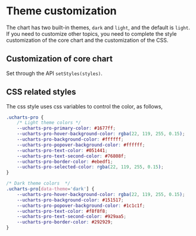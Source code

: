 # Theme customization

The chart has two built-in themes, `dark` and `light`, and the default is `light`. If you need to customize other topics, you need to complete the style customization of the core chart and the customization of the CSS.

## Customization of core chart

Set through the API `setStyles(styles)`.

## CSS related styles

The css style uses css variables to control the color, as follows,

```css
.ucharts-pro {
	/* Light theme colors */
	--ucharts-pro-primary-color: #1677ff;
	--ucharts-pro-hover-background-color: rgba(22, 119, 255, 0.15);
	--ucharts-pro-background-color: #ffffff;
	--ucharts-pro-popover-background-color: #ffffff;
	--ucharts-pro-text-color: #051441;
	--ucharts-pro-text-second-color: #76808f;
	--ucharts-pro-border-color: #ebedf1;
	--ucharts-pro-selected-color: rgba(22, 119, 255, 0.15);
}

/* Dark theme colors  */
.ucharts-pro[data-theme='dark'] {
	--ucharts-pro-hover-background-color: rgba(22, 119, 255, 0.15);
	--ucharts-pro-background-color: #151517;
	--ucharts-pro-popover-background-color: #1c1c1f;
	--ucharts-pro-text-color: #f8f8f8;
	--ucharts-pro-text-second-color: #929aa5;
	--ucharts-pro-border-color: #292929;
}
```
